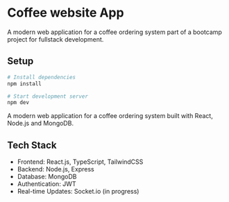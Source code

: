 # Coffee website App

A modern web application for a coffee ordering system part of a bootcamp project for fullstack development.

## Setup

```bash
# Install dependencies
npm install

# Start development server
npm dev
```
A modern web application for a coffee ordering system built with React, Node.js and MongoDB.

## Tech Stack

- Frontend: React.js, TypeScript, TailwindCSS
- Backend: Node.js, Express
- Database: MongoDB
- Authentication: JWT
- Real-time Updates: Socket.io (in progress)
